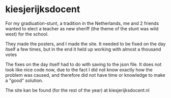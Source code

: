 # kiesjerijksdocent
For my gradiuation-stunt, a tradition in the Netherlands, me and 2 friends wanted to elect a teacher as new sheriff (the theme of the stunt was wild west) for the school. 

They made the posters, and I made the site. It needed to be fixed on the day itself a few times, but in the end it held up working with almost a thousand votes

The fixes on the day itself had to do with saving to the json file. It does not look like nice code now, due to the fact I did not know exactly how the problem was caused, and therefore did not have time or knowledge to make a "good" solution.

The site kan be found (for the rest of the year) at kiesjerijksdocent.nl
